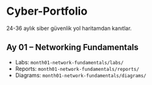 # Cyber-Portfolio

24-36 aylık siber güvenlik yol haritamdan kanıtlar.

## Ay 01 – Networking Fundamentals
- Labs: `month01-network-fundamentals/labs/`
- Reports: `month01-network-fundamentals/reports/`
- Diagrams: `month01-network-fundamentals/diagrams/`
